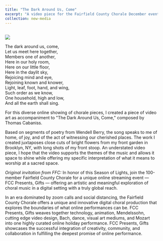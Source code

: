 ```yaml
---
title: "The Dark Around Us, Come"
excerpt: "A video piece for the Fairfield County Chorale December event _FCC Presents, Gifts_<br/><img src='../images/leaves_snapshot.png'> In honor of this Season of Lights, join the 100-member Fairfield County Chorale for a unique online streaming event — FCC Presents, Gifts — offering an artistic and meaningful exploration of choral music in a digital setting with a truly global reach."
collection: new-media
---
```



<!-- blank line -->
<br>
<img src='../../images/stoop.png'>

<p style="text-align: center;">

The dark around us, come, <br>
Let us meet here together,<br>
Members one of another,<br>
Here in our holy room,<br>
Here on our little floor,<br>
Here in the daylit sky,<br>
Rejoicing mind and eye,<br>
Rejoining known and knower,<br>
Light, leaf, foot, hand, and wing,<br>
Such order as we know,<br>
One household, high and low,<br>
And all the earth shall sing.<br>

</p>
For this diverse online showing of chorale pieces, I created a piece of video art as accompaniment to "The Dark Around Us, Come," composed by Thomas Cabaniss. 

Based on segments of poetry from Wendell Berry, the song speaks to me of home, of joy, and of the act of witnessing our cherished places. The work I created juxtaposes close cuts of bright flowers from my front garden in Brooklyn, NY, with long shots of my front stoop. An understated video piece, I hope that the video supports the themes of the music and allows it space to shine while offering my specific interpretation of what it means to worship at a sacred space.  

_Original invitation from FFC:_ In honor of this Season of Lights, join the 100-member Fairfield County Chorale for a unique online streaming event — FCC Presents, Gifts — offering an artistic and meaningful exploration of choral music in a digital setting with a truly global reach.

In an era dominated by zoom calls and social distancing, the Fairfield County Chorale offers a unique and innovative digital choral production that explores the boundaries of what online performances can be.  FCC Presents, Gifts weaves together technology, animation, Mendelssohn, cutting edge video design, Bach, dance, visual art mediums, and Mozart into one highly curated online holiday performance.  FCC Presents, Gifts showcases the successful integration of creativity, community, and collaboration in fulfilling the deepest promise of online performance.
